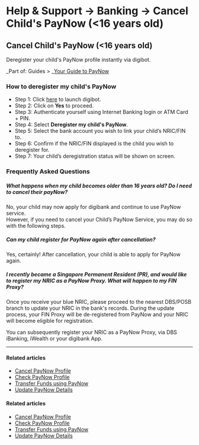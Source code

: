 # Help & Support -> Banking -> Cancel Child's PayNow (<16 years old)

## Cancel Child's PayNow (<16 years old)

Deregister your child's PayNow profile instantly via digibot.

_Part of: Guides > _[Your Guide to PayNow](https://www.dbs.com.sg/personal/support/guide-paynow.html)

### How to deregister my child's PayNow

  * Step 1: Click [here](https://chatbanking.dbs.com/mbsg/GCE/X500) to launch digibot.
  * Step 2: Click on **Yes** to proceed.
  * Step 3: Authenticate yourself using Internet Banking login or ATM Card + PIN.
  * Step 4: Select **Deregister my child's PayNow**.
  * Step 5: Select the bank account you wish to link your child’s NRIC/FIN to.
  * Step 6: Confirm if the NRIC/FIN displayed is the child you wish to deregister for.
  * Step 7: Your child’s deregistration status will be shown on screen.



### Frequently Asked Questions

#####  What happens when my child becomes older than 16 years old? Do I need to cancel their payNow?

No, your child may now apply for digibank and continue to use PayNow service.   
However, if you need to cancel your Child’s PayNow Service, you may do so with the following steps. 

#####  Can my child register for PayNow again after cancellation?

Yes, certainly! After cancellation, your child is able to apply for PayNow again. 

#####  I recently became a Singapore Permanent Resident (PR), and would like to register my NRIC as a PayNow Proxy. What will happen to my FIN Proxy?

Once you receive your blue NRIC, please proceed to the nearest DBS/POSB branch to update your NRIC in the bank's records. During the update process, your FIN Proxy will be de-registered from PayNow and your NRIC will become eligible for registration.  
  
You can subsequently register your NRIC as a PayNow Proxy, via DBS iBanking, iWealth or your digibank App. 

* * *

#### Related articles

  * [Cancel PayNow Profile](https://www.dbs.com.sg/personal/support/bank-ssb-paynow-deregister-profile.html)
  * [Check PayNow Profile](https://www.dbs.com.sg/personal/support/bank-ssb-paynow-check-profile.html)
  * [Transfer Funds using PayNow](https://www.dbs.com.sg/personal/support/bank-local-funds-transfer-paynow-transfer.html)
  * [Update PayNow Details](https://www.dbs.com.sg/personal/support/bank-ssb-paynow-amend-profile.html)



#### Related articles

  * [Cancel PayNow Profile](https://www.dbs.com.sg/personal/support/bank-ssb-paynow-deregister-profile.html)
  * [Check PayNow Profile](https://www.dbs.com.sg/personal/support/bank-ssb-paynow-check-profile.html)
  * [Transfer Funds using PayNow](https://www.dbs.com.sg/personal/support/bank-local-funds-transfer-paynow-transfer.html)
  * [Update PayNow Details](https://www.dbs.com.sg/personal/support/bank-ssb-paynow-amend-profile.html)


